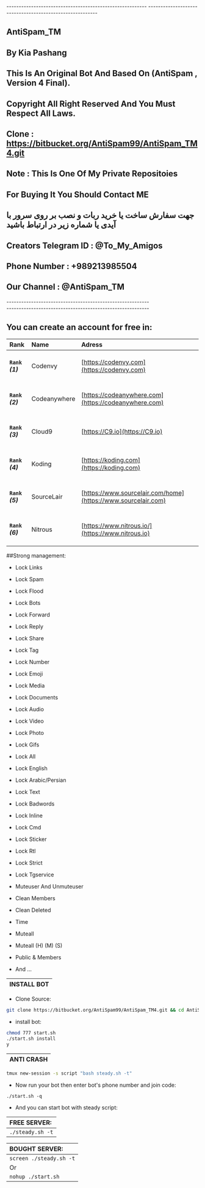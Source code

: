 *---------------------------------------------------------*
*---------------------------------------------------------*

## AntiSpam_TM

## By Kia Pashang

## This Is An Original Bot And Based On (AntiSpam , Version 4 Final).

## Copyright All Right Reserved And You Must Respect All Laws.

## Clone : https://bitbucket.org/AntiSpam99/AntiSpam_TM4.git

## Note : This Is One Of My Private Repositoies

## For Buying It You Should Contact ME 

## جهت سفارش ساخت یا خرید ربات و نصب بر روی سرور با آیدی یا شماره زیر در ارتباط باشید

## Creators Telegram ID : @To_My_Amigos

## Phone Number : +989213985504

## Our Channel : @AntiSpam_TM

*----------------------------------------------------------*		
*----------------------------------------------------------*


## You can create an account for free in:
|Rank | Name | Adress |
|:--------|:----------|:------------|
| <h4>`Rank` _(1)_ | Codenvy | [https://codenvy.com](https://codenvy.com) |
| <h4>`Rank` _(2)_ | Codeanywhere | [https://codeanywhere.com](https://codeanywhere.com) |
| <h4>`Rank` _(3)_ | Cloud9 | [https://C9.io](https://C9.io) |
| <h4>`Rank` _(4)_ | Koding | [https://koding.com](https://koding.com) |
| <h4>`Rank` _(5)_ | SourceLair | [https://www.sourcelair.com/home](https://www.sourcelair.com) |
| <h4>`Rank` _(6)_ | Nitrous | [https://www.nitrous.io/](https://www.nitrous.io) |

##Strong management:
- <p align="left">Lock Links
- <p align="left">Lock Spam
- <p align="left">Lock Flood
- <p align="left">Lock Bots
- <p align="left">Lock Forward
- <p align="left">Lock Reply
- <p align="left">Lock Share
- <p align="left">Lock Tag
- <p align="left">Lock Number
- <p align="left">Lock Emoji
- <p align="left">Lock Media
- <p align="left">Lock Documents
- <p align="left">Lock Audio
- <p align="left">Lock Video
- <p align="left">Lock Photo
- <p align="left">Lock Gifs
- <p align="left">Lock All
- <p align="left">Lock English
- <p align="left">Lock Arabic/Persian
- <p align="left">Lock Text
- <p align="left">Lock Badwords
- <p align="left">Lock Inline
- <p align="left">Lock Cmd
- <p align="left">Lock Sticker
- <p align="left">Lock Rtl
- <p align="left">Lock Strict
- <p align="left">Lock Tgservice
- <p align="left">Muteuser And Unmuteuser
- <p align="left">Clean Members
- <p align="left">Clean Deleted
- <p align="left">Time
- <p align="left">Muteall
- <p align="left">Muteall (H) (M) (S) 
- <p align="left">Public & Members
- <p align="left">And ...



| INSTALL BOT |
|:-----------------------|
- <p align="left">Clone Source:
```sh
git clone https://bitbucket.org/AntiSpam99/AntiSpam_TM4.git && cd AntiSpam_TM4
```
- <p align="left">install bot:
```sh
chmod 777 start.sh
./start.sh install
y
```
| ANTI CRASH |
|:-----------------------|
```sh
tmux new-session -s script "bash steady.sh -t"
```
- <p align="left">Now run your bot then enter bot's phone number and join code:
`./start.sh -q`
- <p align="left">And you can start bot with steady script:

| FREE SERVER: |
|:-----------------------|
| `./steady.sh -t` |

| BOUGHT SERVER: |
|:-----------------------|
| `screen ./steady.sh -t` |
| Or |
| `nohup ./start.sh` |

